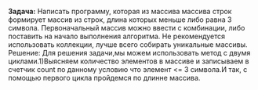 **Задача:**  Написать программу, которая из массива массива строк формирует массив из строк, длина которых меньше либо равна 3 символа. Первоначальный массив можно ввести с
комбинации, либо поставить на начало выполнения алгоритма. Не рекомендуется использовать коллекции, лучше всего собирать уникальные массивы.
Решение: Для решения задачи,мы можем использовать метод с двумя циклами.1)Выясняем количество элементов в массиве и записываем в счетчик count
по данному условию что элемент <= 3 символа.И так, с помощью первого цикла пройдемся по
длинне массива.
